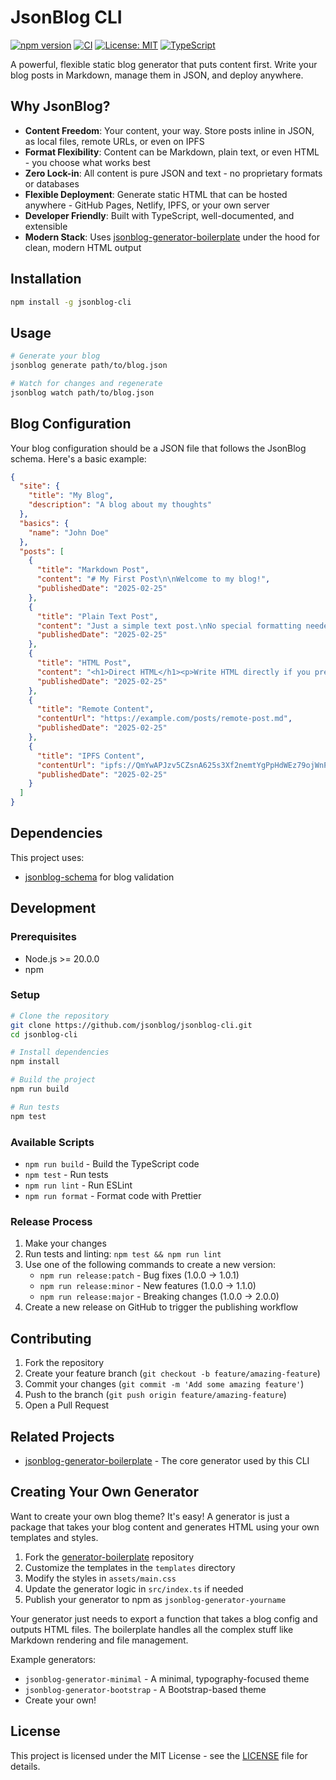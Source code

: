 # JsonBlog CLI

[![npm version](https://badge.fury.io/js/jsonblog-cli.svg)](https://badge.fury.io/js/jsonblog-cli)
[![CI](https://github.com/jsonblog/jsonblog-cli/actions/workflows/ci.yml/badge.svg)](https://github.com/jsonblog/jsonblog-cli/actions/workflows/ci.yml)
[![License: MIT](https://img.shields.io/badge/License-MIT-yellow.svg)](https://opensource.org/licenses/MIT)
[![TypeScript](https://img.shields.io/badge/TypeScript-5.0.0-blue.svg)](https://www.typescriptlang.org/)

A powerful, flexible static blog generator that puts content first. Write your blog posts in Markdown, manage them in JSON, and deploy anywhere.

## Why JsonBlog?

- **Content Freedom**: Your content, your way. Store posts inline in JSON, as local files, remote URLs, or even on IPFS
- **Format Flexibility**: Content can be Markdown, plain text, or even HTML - you choose what works best
- **Zero Lock-in**: All content is pure JSON and text - no proprietary formats or databases
- **Flexible Deployment**: Generate static HTML that can be hosted anywhere - GitHub Pages, Netlify, IPFS, or your own server
- **Developer Friendly**: Built with TypeScript, well-documented, and extensible
- **Modern Stack**: Uses [jsonblog-generator-boilerplate](https://github.com/jsonblog/jsonblog-generator-boilerplate) under the hood for clean, modern HTML output

## Installation

```bash
npm install -g jsonblog-cli
```

## Usage

```bash
# Generate your blog
jsonblog generate path/to/blog.json

# Watch for changes and regenerate
jsonblog watch path/to/blog.json
```

## Blog Configuration

Your blog configuration should be a JSON file that follows the JsonBlog schema. Here's a basic example:

```json
{
  "site": {
    "title": "My Blog",
    "description": "A blog about my thoughts"
  },
  "basics": {
    "name": "John Doe"
  },
  "posts": [
    {
      "title": "Markdown Post",
      "content": "# My First Post\n\nWelcome to my blog!",
      "publishedDate": "2025-02-25"
    },
    {
      "title": "Plain Text Post",
      "content": "Just a simple text post.\nNo special formatting needed.",
      "publishedDate": "2025-02-25"
    },
    {
      "title": "HTML Post",
      "content": "<h1>Direct HTML</h1><p>Write HTML directly if you prefer!</p>",
      "publishedDate": "2025-02-25"
    },
    {
      "title": "Remote Content",
      "contentUrl": "https://example.com/posts/remote-post.md",
      "publishedDate": "2025-02-25"
    },
    {
      "title": "IPFS Content",
      "contentUrl": "ipfs://QmYwAPJzv5CZsnA625s3Xf2nemtYgPpHdWEz79ojWnPbdG",
      "publishedDate": "2025-02-25"
    }
  ]
}
```

## Dependencies

This project uses:
- [jsonblog-schema](https://github.com/jsonblog/jsonblog-schema) for blog validation

## Development

### Prerequisites

- Node.js >= 20.0.0
- npm

### Setup

```bash
# Clone the repository
git clone https://github.com/jsonblog/jsonblog-cli.git
cd jsonblog-cli

# Install dependencies
npm install

# Build the project
npm run build

# Run tests
npm test
```

### Available Scripts

- `npm run build` - Build the TypeScript code
- `npm test` - Run tests
- `npm run lint` - Run ESLint
- `npm run format` - Format code with Prettier

### Release Process

1. Make your changes
2. Run tests and linting: `npm test && npm run lint`
3. Use one of the following commands to create a new version:
   - `npm run release:patch` - Bug fixes (1.0.0 -> 1.0.1)
   - `npm run release:minor` - New features (1.0.0 -> 1.1.0)
   - `npm run release:major` - Breaking changes (1.0.0 -> 2.0.0)
4. Create a new release on GitHub to trigger the publishing workflow

## Contributing

1. Fork the repository
2. Create your feature branch (`git checkout -b feature/amazing-feature`)
3. Commit your changes (`git commit -m 'Add some amazing feature'`)
4. Push to the branch (`git push origin feature/amazing-feature`)
5. Open a Pull Request

## Related Projects

- [jsonblog-generator-boilerplate](https://github.com/jsonblog/jsonblog-generator-boilerplate) - The core generator used by this CLI

## Creating Your Own Generator

Want to create your own blog theme? It's easy! A generator is just a package that takes your blog content and generates HTML using your own templates and styles.

1. Fork the [generator-boilerplate](https://github.com/jsonblog/jsonblog-generator-boilerplate) repository
2. Customize the templates in the `templates` directory
3. Modify the styles in `assets/main.css`
4. Update the generator logic in `src/index.ts` if needed
5. Publish your generator to npm as `jsonblog-generator-yourname`

Your generator just needs to export a function that takes a blog config and outputs HTML files. The boilerplate handles all the complex stuff like Markdown rendering and file management.

Example generators:
- `jsonblog-generator-minimal` - A minimal, typography-focused theme
- `jsonblog-generator-bootstrap` - A Bootstrap-based theme
- Create your own!

## License

This project is licensed under the MIT License - see the [LICENSE](LICENSE) file for details.
